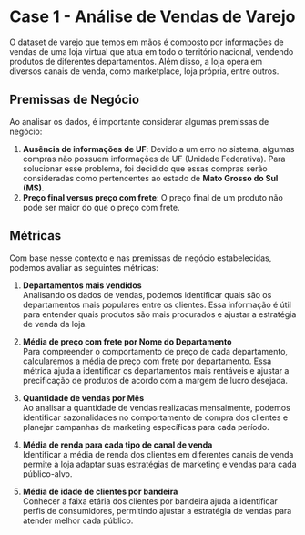# Case 1 - Análise de Vendas de Varejo

O dataset de varejo que temos em mãos é composto por informações de vendas de uma loja virtual que atua em todo o território nacional, vendendo produtos de diferentes departamentos. Além disso, a loja opera em diversos canais de venda, como marketplace, loja própria, entre outros.

## Premissas de Negócio
Ao analisar os dados, é importante considerar algumas premissas de negócio:

1. **Ausência de informações de UF**: Devido a um erro no sistema, algumas compras não possuem informações de UF (Unidade Federativa). Para solucionar esse problema, foi decidido que essas compras serão consideradas como pertencentes ao estado de **Mato Grosso do Sul (MS)**.
2. **Preço final versus preço com frete**: O preço final de um produto não pode ser maior do que o preço com frete.

## Métricas
Com base nesse contexto e nas premissas de negócio estabelecidas, podemos avaliar as seguintes métricas:

1. **Departamentos mais vendidos**  
   Analisando os dados de vendas, podemos identificar quais são os departamentos mais populares entre os clientes. Essa informação é útil para entender quais produtos são mais procurados e ajustar a estratégia de venda da loja.

2. **Média de preço com frete por Nome do Departamento**  
   Para compreender o comportamento de preço de cada departamento, calcularemos a média de preço com frete por departamento. Essa métrica ajuda a identificar os departamentos mais rentáveis e ajustar a precificação de produtos de acordo com a margem de lucro desejada.

3. **Quantidade de vendas por Mês**  
   Ao analisar a quantidade de vendas realizadas mensalmente, podemos identificar sazonalidades no comportamento de compra dos clientes e planejar campanhas de marketing específicas para cada período.

4. **Média de renda para cada tipo de canal de venda**  
   Identificar a média de renda dos clientes em diferentes canais de venda permite à loja adaptar suas estratégias de marketing e vendas para cada público-alvo.

5. **Média de idade de clientes por bandeira**  
   Conhecer a faixa etária dos clientes por bandeira ajuda a identificar perfis de consumidores, permitindo ajustar a estratégia de vendas para atender melhor cada público.
